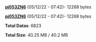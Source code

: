 [**pj053ZN6**](/data/pj053ZN6.txt) (05/12/22 - 07:42)- 12268 bytes

[**pj053ZN6**](/data/pj053ZN6.txt) (05/12/22 - 07:42)- 12268 bytes

**Total Datas**: 6823

**Total Size**: 40.25 MB / 40.2 MB